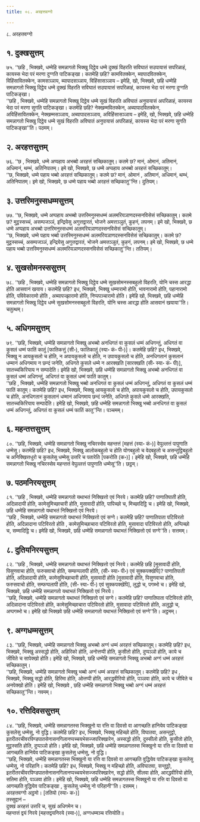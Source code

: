 ```yaml
---
title: ०८. अरहत्तवग्गो

---
```

८. अरहत्तवग्गो  


## १. दुक्खसुत्तम्

७५. ‘‘छहि , भिक्खवे, धम्मेहि समन्नागतो भिक्खु दिट्ठेव धम्मे दुक्खं विहरति सविघातं सउपायासं सपरिळाहं, कायस्स भेदा परं मरणा दुग्गति पाटिकङ्खा। कतमेहि छहि? कामवितक्केन, ब्यापादवितक्केन, विहिंसावितक्केन, कामसञ्ञाय, ब्यापादसञ्ञाय, विहिंसासञ्ञाय – इमेहि, खो, भिक्खवे, छहि धम्मेहि समन्नागतो भिक्खु दिट्ठेव धम्मे दुक्खं विहरति सविघातं सउपायासं सपरिळाहं, कायस्स भेदा परं मरणा दुग्गति पाटिकङ्खा।  
‘‘छहि , भिक्खवे, धम्मेहि समन्नागतो भिक्खु दिट्ठेव धम्मे सुखं विहरति अविघातं अनुपायासं अपरिळाहं, कायस्स भेदा परं मरणा सुगति पाटिकङ्खा। कतमेहि छहि? नेक्खम्मवितक्केन, अब्यापादवितक्केन, अविहिंसावितक्केन, नेक्खम्मसञ्ञाय, अब्यापादसञ्ञाय, अविहिंसासञ्ञाय – इमेहि, खो, भिक्खवे, छहि धम्मेहि समन्नागतो भिक्खु दिट्ठेव धम्मे सुखं विहरति अविघातं अनुपायासं अपरिळाहं, कायस्स भेदा परं मरणा सुगति पाटिकङ्खा’’ति। पठमम्।  


## २. अरहत्तसुत्तम्

७६. ‘‘छ , भिक्खवे, धम्मे अप्पहाय अभब्बो अरहत्तं सच्छिकातुम्। कतमे छ? मानं, ओमानं, अतिमानं, अधिमानं, थम्भं, अतिनिपातम्। इमे खो, भिक्खवे, छ धम्मे अप्पहाय अभब्बो अरहत्तं सच्छिकातुम्।  
‘‘छ, भिक्खवे, धम्मे पहाय भब्बो अरहत्तं सच्छिकातुम्। कतमे छ? मानं, ओमानं , अतिमानं, अधिमानं, थम्भं, अतिनिपातम्। इमे खो, भिक्खवे, छ धम्मे पहाय भब्बो अरहत्तं सच्छिकातु’’न्ति। दुतियम्।  


## ३. उत्तरिमनुस्सधम्मसुत्तम्

७७. ‘‘छ, भिक्खवे, धम्मे अप्पहाय अभब्बो उत्तरिमनुस्सधम्मं अलमरियञाणदस्सनविसेसं सच्छिकातुम्। कतमे छ? मुट्ठस्सच्चं, असम्पजञ्ञं, इन्द्रियेसु अगुत्तद्वारतं, भोजने अमत्तञ्ञुतं, कुहनं, लपनम्। इमे खो, भिक्खवे, छ धम्मे अप्पहाय अभब्बो उत्तरिमनुस्सधम्मं अलमरियञाणदस्सनविसेसं सच्छिकातुम्।  
‘‘छ, भिक्खवे, धम्मे पहाय भब्बो उत्तरिमनुस्सधम्मं अलमरियञाणदस्सनविसेसं सच्छिकातुम्। कतमे छ? मुट्ठस्सच्चं, असम्पजञ्ञं, इन्द्रियेसु अगुत्तद्वारतं, भोजने अमत्तञ्ञुतं, कुहनं, लपनम्। इमे खो, भिक्खवे, छ धम्मे पहाय भब्बो उत्तरिमनुस्सधम्मं अलमरियञाणदस्सनविसेसं सच्छिकातु’’न्ति। ततियम्।  


## ४. सुखसोमनस्ससुत्तम्

७८. ‘‘छहि , भिक्खवे, धम्मेहि समन्नागतो भिक्खु दिट्ठेव धम्मे सुखसोमनस्सबहुलो विहरति, योनि चस्स आरद्धा होति आसवानं खयाय। कतमेहि छहि? इध, भिक्खवे, भिक्खु धम्मारामो होति, भावनारामो होति, पहानारामो होति, पविवेकारामो होति , अब्यापज्झारामो होति, निप्पपञ्चारामो होति। इमेहि खो, भिक्खवे, छहि धम्मेहि समन्नागतो भिक्खु दिट्ठेव धम्मे सुखसोमनस्सबहुलो विहरति, योनि चस्स आरद्धा होति आसवानं खयाया’’ति। चतुत्थम्।  


## ५. अधिगमसुत्तम्

७९. ‘‘छहि, भिक्खवे, धम्मेहि समन्नागतो भिक्खु अभब्बो अनधिगतं वा कुसलं धम्मं अधिगन्तुं, अधिगतं वा कुसलं धम्मं फातिं कातुं [फातिकत्तुं (सी॰), फातिकातुं (स्या॰ कं॰ पी॰)]। कतमेहि छहि? इध, भिक्खवे, भिक्खु न आयकुसलो च होति, न अपायकुसलो च होति, न उपायकुसलो च होति, अनधिगतानं कुसलानं धम्मानं अधिगमाय न छन्दं जनेति, अधिगते कुसले धम्मे न आरक्खति [सारक्खति (सी॰ स्या॰ कं॰ पी)], सातच्चकिरियाय न सम्पादेति। इमेहि खो, भिक्खवे, छहि धम्मेहि समन्नागतो भिक्खु अभब्बो अनधिगतं वा कुसलं धम्मं अधिगन्तुं, अधिगतं वा कुसलं धम्मं फातिं कातुम्।  
‘‘छहि , भिक्खवे, धम्मेहि समन्नागतो भिक्खु भब्बो अनधिगतं वा कुसलं धम्मं अधिगन्तुं, अधिगतं वा कुसलं धम्मं फातिं कातुम्। कतमेहि छहि? इध, भिक्खवे, भिक्खु आयकुसलो च होति, अपायकुसलो च होति, उपायकुसलो च होति, अनधिगतानं कुसलानं धम्मानं अधिगमाय छन्दं जनेति, अधिगते कुसले धम्मे आरक्खति, सातच्चकिरियाय सम्पादेति। इमेहि खो, भिक्खवे, छहि धम्मेहि समन्नागतो भिक्खु भब्बो अनधिगतं वा कुसलं धम्मं अधिगन्तुं, अधिगतं वा कुसलं धम्मं फातिं कातु’’न्ति। पञ्चमम्।  


## ६. महन्तत्तसुत्तम्

८०. ‘‘छहि, भिक्खवे, धम्मेहि समन्नागतो भिक्खु नचिरस्सेव महन्तत्तं [महत्तं (स्या॰ कं॰)] वेपुल्लत्तं पापुणाति धम्मेसु। कतमेहि छहि? इध, भिक्खवे, भिक्खु आलोकबहुलो च होति योगबहुलो च वेदबहुलो च असन्तुट्ठिबहुलो च अनिक्खित्तधुरो च कुसलेसु धम्मेसु उत्तरि च पतारेति [पकरोति (क॰)]। इमेहि खो, भिक्खवे, छहि धम्मेहि समन्नागतो भिक्खु नचिरस्सेव महन्तत्तं वेपुल्लत्तं पापुणाति धम्मेसू’’ति। छट्ठम्।  


## ७. पठमनिरयसुत्तम्

८१. ‘‘छहि , भिक्खवे, धम्मेहि समन्नागतो यथाभतं निक्खित्तो एवं निरये। कतमेहि छहि? पाणातिपाती होति, अदिन्नादायी होति, कामेसुमिच्छाचारी होति, मुसावादी होति, पापिच्छो च, मिच्छादिट्ठि च। इमेहि खो, भिक्खवे, छहि धम्मेहि समन्नागतो यथाभतं निक्खित्तो एवं निरये।  
‘‘छहि , भिक्खवे, धम्मेहि समन्नागतो यथाभतं निक्खित्तो एवं सग्गे। कतमेहि छहि? पाणातिपाता पटिविरतो होति, अदिन्नादाना पटिविरतो होति , कामेसुमिच्छाचारा पटिविरतो होति, मुसावादा पटिविरतो होति, अप्पिच्छो च, सम्मादिट्ठि च। इमेहि खो, भिक्खवे, छहि धम्मेहि समन्नागतो यथाभतं निक्खित्तो एवं सग्गे’’ति। सत्तमम्।  


## ८. दुतियनिरयसुत्तम्

८२. ‘‘छहि , भिक्खवे, धम्मेहि समन्नागतो यथाभतं निक्खित्तो एवं निरये। कतमेहि छहि [मुसावादी होति, पिसुणवाचा होति, फरुसवाचो होति, सम्फप्पलापी होति, (सी॰ स्या॰ पी॰) एवं सुक्कपक्खेपि]? पाणातिपाती होति, अदिन्नादायी होति, कामेसुमिच्छाचारी होति, मुसावादी होति [मुसावादी होति, पिसुणवाचा होति, फरुसवाचो होति, सम्फप्पलापी होति, (सी॰ स्या॰ पी॰) एवं सुक्कपक्खेपि], लुद्धो च, पगब्भो च। इमेहि खो, भिक्खवे, छहि धम्मेहि समन्नागतो यथाभतं निक्खित्तो एवं निरये।  
‘‘छहि, भिक्खवे, धम्मेहि समन्नागतो यथाभतं निक्खित्तो एवं सग्गे। कतमेहि छहि? पाणातिपाता पटिविरतो होति, अदिन्नादाना पटिविरतो होति, कामेसुमिच्छाचारा पटिविरतो होति, मुसावादा पटिविरतो होति, अलुद्धो च, अप्पगब्भो च। इमेहि खो भिक्खवे छहि धम्मेहि समन्नागतो यथाभतं निक्खित्तो एवं सग्गे’’ति। अट्ठमम्।  


## ९. अग्गधम्मसुत्तम्

८३. ‘‘छहि, भिक्खवे, धम्मेहि समन्नागतो भिक्खु अभब्बो अग्गं धम्मं अरहत्तं सच्छिकातुम्। कतमेहि छहि? इध, भिक्खवे, भिक्खु अस्सद्धो होति, अहिरिको होति, अनोत्तप्पी होति, कुसीतो होति, दुप्पञ्ञो होति, काये च जीविते च सापेक्खो होति। इमेहि खो, भिक्खवे, छहि धम्मेहि समन्नागतो भिक्खु अभब्बो अग्गं धम्मं अरहत्तं सच्छिकातुम्।  
‘‘छहि, भिक्खवे, धम्मेहि समन्नागतो भिक्खु भब्बो अग्गं धम्मं अरहत्तं सच्छिकातुम्। कतमेहि छहि? इध , भिक्खवे, भिक्खु सद्धो होति, हिरिमा होति, ओत्तप्पी होति, आरद्धवीरियो होति, पञ्ञवा होति, काये च जीविते च अनपेक्खो होति। इमेहि खो, भिक्खवे , छहि धम्मेहि समन्नागतो भिक्खु भब्बो अग्गं धम्मं अरहत्तं सच्छिकातु’’न्ति। नवमम्।  


## १०. रत्तिदिवससुत्तम्

८४. ‘‘छहि, भिक्खवे, धम्मेहि समन्नागतस्स भिक्खुनो या रत्ति वा दिवसो वा आगच्छति हानियेव पाटिकङ्खा कुसलेसु धम्मेसु, नो वुद्धि। कतमेहि छहि? इध, भिक्खवे, भिक्खु महिच्छो होति, विघातवा, असन्तुट्ठो, इतरीतरचीवरपिण्डपातसेनासनगिलानप्पच्चयभेसज्जपरिक्खारेन, अस्सद्धो होति, दुस्सीलो होति, कुसीतो होति, मुट्ठस्सति होति, दुप्पञ्ञो होति। इमेहि खो, भिक्खवे, छहि धम्मेहि समन्नागतस्स भिक्खुनो या रत्ति वा दिवसो वा आगच्छति हानियेव पाटिकङ्खा कुसलेसु धम्मेसु, नो वुद्धि।  
‘‘छहि, भिक्खवे, धम्मेहि समन्नागतस्स भिक्खुनो या रत्ति वा दिवसो वा आगच्छति वुद्धियेव पाटिकङ्खा कुसलेसु धम्मेसु, नो परिहानि। कतमेहि छहि? इध, भिक्खवे, भिक्खु न महिच्छो होति, अविघातवा, सन्तुट्ठो, इतरीतरचीवरपिण्डपातसेनासनगिलानप्पच्चयभेसज्जपरिक्खारेन, सद्धो होति, सीलवा होति, आरद्धवीरियो होति, सतिमा होति, पञ्ञवा होति। इमेहि खो, भिक्खवे, छहि धम्मेहि समन्नागतस्स भिक्खुनो या रत्ति वा दिवसो वा आगच्छति वुद्धियेव पाटिकङ्खा , कुसलेसु धम्मेसु नो परिहानी’’ति। दसमम्।  
अरहत्तवग्गो अट्ठमो। [ततियो (स्या॰ क॰)]  
तस्सुद्दानं –  
दुक्खं अरहत्तं उत्तरि च, सुखं अधिगमेन च।  
महन्तत्तं द्वयं निरये [महत्तद्वयनिरये (स्या॰)], अग्गधम्मञ्च रत्तियोति॥  